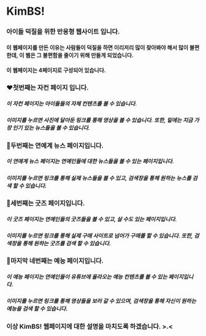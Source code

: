 # KimBS!
### 아이돌 덕질을 위한 반응형 웹사이트 입니다.

#### 이 웹페이지를 만든 이유는 사람들이 덕질을 하면 이리저리 많이 찾아봐야 해서 많이 불편한데, 이 웹은 그 불편함을 줄이기 위해 만들게 되었습니다.

#### 이 웹페이지는 4페이지로 구성되어 있습니다.

### ❤️첫번째는 자컨 페이지 입니다.
##### 이 자컨 페이지는 아이돌들의 자체 컨텐츠를 볼 수 있습니다.
##### 이미지를 누르면 사진에 달아둔 링크를 통해 영상을 볼 수 있습니다. 또한, 밑에는 지금 가장 인기 있는 뉴스들을 볼 수 있습니다.

### 🩷두번째는 연예계 뉴스 페이지입니다.
##### 이 연예계 뉴스 페이지는 연예인들에 대한 뉴스들을 볼 수 있는 페이지입니다.
##### 이미지를 누르면 링크를 통해 실제 뉴스들을 볼 수 있고, 검색창을 통해 원하는 뉴스를 검색 할 수 있습니다.

### 🧡세번째는 굿즈 페이지입니다.
##### 이 굿즈 페이지는 연예인들의 굿즈들을 볼 수 있고, 살 수도 있는 페이지입니다.
##### 이미지를 누르면 링크를 통해 실제 구매 사이트로 넘어가 구매를 할 수 있습니다. 또한, 검색창을 통해 원하는 굿즈를 검색 할 수 있습니다.

### 💛마지막 네번째는 예능 페이지입니다.
##### 이 예능 페이지는 연예인들이 유튜브에 올라오는 예능 컨텐츠를 볼 수 있는 페이지입니다.
##### 이미지를 누르면 링크를 통해 영상들을 보러 갈 수 있으며, 검색창을 통해 자신이 원하는 예능을 검색 할 수 있습니다.

### 이상 KimBS! 웹페이지에 대한 설명을 마치도록 하겠습니다. >.<
